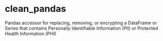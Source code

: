 # clean_pandas
Pandas accessor for replacing, removing, or encrypting a DataFrame or Series that contains Personally Identifiable Information (PII) or Protected Health Information (PHI)
